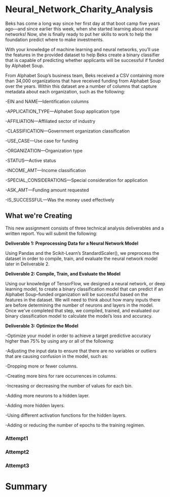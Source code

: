 # Neural_Network_Charity_Analysis

Beks has come a long way since her first day at that boot camp five years ago—and since earlier this week, when she started learning about neural networks! Now, she is finally ready to put her skills to work to help the foundation predict where to make investments.

With your knowledge of machine learning and neural networks, you’ll use the features in the provided dataset to help Beks create a binary classifier that is capable of predicting whether applicants will be successful if funded by Alphabet Soup.

From Alphabet Soup’s business team, Beks received a CSV containing more than 34,000 organizations that have received funding from Alphabet Soup over the years. Within this dataset are a number of columns that capture metadata about each organization, such as the following:

-EIN and NAME—Identification columns

-APPLICATION_TYPE—Alphabet Soup application type

-AFFILIATION—Affiliated sector of industry

-CLASSIFICATION—Government organization classification

-USE_CASE—Use case for funding

-ORGANIZATION—Organization type

-STATUS—Active status

-INCOME_AMT—Income classification

-SPECIAL_CONSIDERATIONS—Special consideration for application

-ASK_AMT—Funding amount requested

-IS_SUCCESSFUL—Was the money used effectively

## What we're Creating

This new assignment consists of three technical analysis deliverables and a written report. You will submit the following:

**Deliverable 1: Preprocessing Data for a Neural Network Model**

Using Pandas and the Scikit-Learn’s StandardScaler(), we preprocess the dataset in order to compile, train, and evaluate the neural network model later in Deliverable 2.




**Deliverable 2: Compile, Train, and Evaluate the Model**

Using our knowledge of TensorFlow, we designed a neural network, or deep learning model, to create a binary classification model that can predict if an Alphabet Soup–funded organization will be successful based on the features in the dataset. We will need to think about how many inputs there are before determining the number of neurons and layers in the model. Once we've completed that step, we compiled, trained, and evaluated our binary classification model to calculate the model’s loss and accuracy.

**Deliverable 3: Optimize the Model**

-Optimize your model in order to achieve a target predictive accuracy higher than 75% by using any or all of the following:

-Adjusting the input data to ensure that there are no variables or outliers that are causing confusion in the model, such as:

-Dropping more or fewer columns.

-Creating more bins for rare occurrences in columns.

-Increasing or decreasing the number of values for each bin.

-Adding more neurons to a hidden layer.

-Adding more hidden layers.

-Using different activation functions for the hidden layers.

-Adding or reducing the number of epochs to the training regimen.

### Attempt1


### Attempt2

### Attempt3

# Summary


